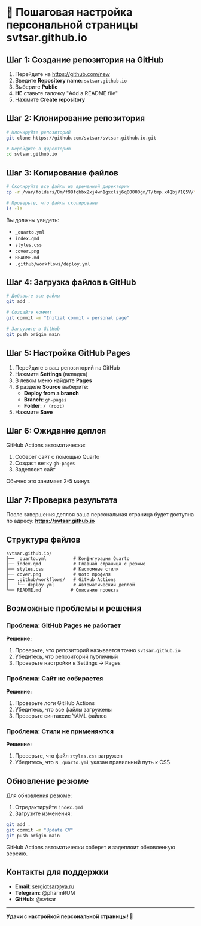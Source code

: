 # 🚀 Пошаговая настройка персональной страницы svtsar.github.io

## Шаг 1: Создание репозитория на GitHub

1. Перейдите на https://github.com/new
2. Введите **Repository name**: `svtsar.github.io`
3. Выберите **Public**
4. **НЕ** ставьте галочку "Add a README file"
5. Нажмите **Create repository**

## Шаг 2: Клонирование репозитория

```bash
# Клонируйте репозиторий
git clone https://github.com/svtsar/svtsar.github.io.git

# Перейдите в директорию
cd svtsar.github.io
```

## Шаг 3: Копирование файлов

```bash
# Скопируйте все файлы из временной директории
cp -r /var/folders/8m/f98fqbbx2xj4wn1gxclsj6q00000gn/T/tmp.x4QbjV1Q5V/* .

# Проверьте, что файлы скопированы
ls -la
```

Вы должны увидеть:
- `_quarto.yml`
- `index.qmd`
- `styles.css`
- `cover.png`
- `README.md`
- `.github/workflows/deploy.yml`

## Шаг 4: Загрузка файлов в GitHub

```bash
# Добавьте все файлы
git add .

# Создайте коммит
git commit -m "Initial commit - personal page"

# Загрузите в GitHub
git push origin main
```

## Шаг 5: Настройка GitHub Pages

1. Перейдите в ваш репозиторий на GitHub
2. Нажмите **Settings** (вкладка)
3. В левом меню найдите **Pages**
4. В разделе **Source** выберите:
   - **Deploy from a branch**
   - **Branch**: `gh-pages`
   - **Folder**: `/ (root)`
5. Нажмите **Save**

## Шаг 6: Ожидание деплоя

GitHub Actions автоматически:
1. Соберет сайт с помощью Quarto
2. Создаст ветку `gh-pages`
3. Задеплоит сайт

Обычно это занимает 2-5 минут.

## Шаг 7: Проверка результата

После завершения деплоя ваша персональная страница будет доступна по адресу:
**https://svtsar.github.io**

## Структура файлов

```
svtsar.github.io/
├── _quarto.yml          # Конфигурация Quarto
├── index.qmd            # Главная страница с резюме
├── styles.css           # Кастомные стили
├── cover.png            # Фото профиля
├── .github/workflows/   # GitHub Actions
│   └── deploy.yml       # Автоматический деплой
└── README.md           # Описание проекта
```

## Возможные проблемы и решения

### Проблема: GitHub Pages не работает
**Решение:**
1. Проверьте, что репозиторий называется точно `svtsar.github.io`
2. Убедитесь, что репозиторий публичный
3. Проверьте настройки в Settings → Pages

### Проблема: Сайт не собирается
**Решение:**
1. Проверьте логи GitHub Actions
2. Убедитесь, что все файлы загружены
3. Проверьте синтаксис YAML файлов

### Проблема: Стили не применяются
**Решение:**
1. Проверьте, что файл `styles.css` загружен
2. Убедитесь, что в `_quarto.yml` указан правильный путь к CSS

## Обновление резюме

Для обновления резюме:
1. Отредактируйте `index.qmd`
2. Загрузите изменения:
```bash
git add .
git commit -m "Update CV"
git push origin main
```

GitHub Actions автоматически соберет и задеплоит обновленную версию.

## Контакты для поддержки

- **Email**: sergiotsar@ya.ru
- **Telegram**: @pharmRUM
- **GitHub**: @svtsar

---

**Удачи с настройкой персональной страницы! 🎉** 